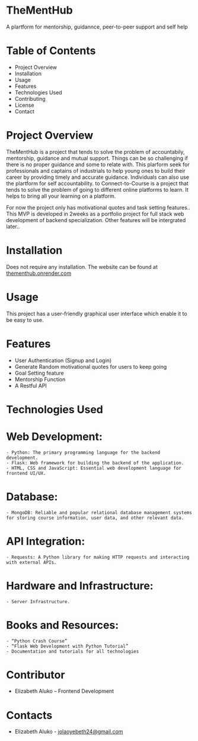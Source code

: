 # TheMentHub
A plartform for mentorship, guidannce, peer-to-peer support and self help 

# Table of Contents
  - Project Overview
  - Installation
  - Usage
  - Features
  - Technologies Used
  - Contributing
  - License
  - Contact

# Project Overview
TheMentHub is a project that tends to solve the problem of accountabily, mentorship, guidance and mutual support. Things can be so challenging if there is no proper guidance and some to relate with. This plarform seek for professionals and captains of industrials to help young ones to build their career by providing timely and accurate guidance. Individuals can also use the plartform for self accountability. to Connect-to-Course is a project that tends to solve the problem of going to different online platforms to learn. It helps to bring all your learning on a platform.

For now the project only has motivational quotes and task setting features.. This MVP is developed in 2weeks as a portfolio project for full stack web development of backend specialization. Other features will be intergrated later..

# Installation
Does not require any installation. The website can be found at <a href="https://thementhub.onrender.com">thementhub.onrender.com</a>

# Usage
This project has a user-friendly graphical user interface which enable it to be easy to use.

# Features
  - User Authentication (Signup and Login)
  - Generate Random motivational quotes for users to keep going
  - Goal Setting feature
  - Mentorship Function
  - A Restful API

# Technologies Used
  # Web Development:
    - Python: The primary programming language for the backend development.
    - Flask: Web framework for building the backend of the application.
    - HTML, CSS and JavaScript: Essential web development language for frontend UI/UX.
  # Database:
    - MongoDB: Reliable and popular relational database management systems for storing course information, user data, and other relevant data.
  # API Integration:
    - Requests: A Python library for making HTTP requests and interacting with external APIs.
  # Hardware and Infrastructure:
    - Server Infrastructure.
  # Books and Resources:
    - “Python Crash Course”
    - “Flask Web Development with Python Tutorial”
    - Documentation and tutorials for all technologies

# Contributor
  - Elizabeth Aluko – Frontend Development

# Contacts
  - Elizabeth Aluko - jolaoyebeth24@gmail.com
